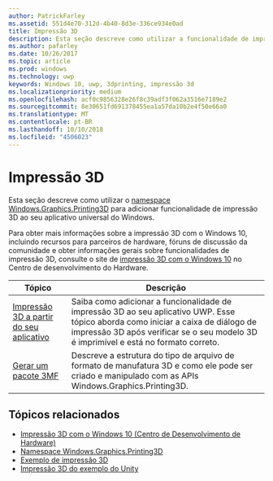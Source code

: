 ```yaml
---
author: PatrickFarley
ms.assetid: 551d4e70-312d-4b40-8d3e-336ce934e0ad
title: Impressão 3D
description: Esta seção descreve como utilizar a funcionalidade de impressão 3D em seu aplicativo universal do Windows.
ms.author: pafarley
ms.date: 10/26/2017
ms.topic: article
ms.prod: windows
ms.technology: uwp
keywords: Windows 10, uwp, 3dprinting, impressão 3d
ms.localizationpriority: medium
ms.openlocfilehash: acf0c9856328e26f8c39adf3f062a3516e7189e2
ms.sourcegitcommit: 8e30651fd691378455ea1a57da10b2e4f50e66a0
ms.translationtype: MT
ms.contentlocale: pt-BR
ms.lasthandoff: 10/10/2018
ms.locfileid: "4506023"
---
```

# <a name="3d-printing"></a>Impressão 3D


Esta seção descreve como utilizar o [namespace Windows.Graphics.Printing3D](https://msdn.microsoft.com/library/windows/apps/windows.graphics.printing3d.aspx) para adicionar funcionalidade de impressão 3D ao seu aplicativo universal do Windows.  

Para obter mais informações sobre a impressão 3D com o Windows 10, incluindo recursos para parceiros de hardware, fóruns de discussão da comunidade e obter informações gerais sobre funcionalidades de impressão 3D, consulte o site de [impressão 3D com o Windows 10](https://developer.microsoft.com/windows/hardware/3d-print-support-windows-10) no Centro de desenvolvimento do Hardware.

| Tópico | Descrição |
|-------|-------------|
| [Impressão 3D a partir do seu aplicativo](3d-print-from-app.md) | Saiba como adicionar a funcionalidade de impressão 3D ao seu aplicativo UWP. Esse tópico aborda como iniciar a caixa de diálogo de impressão 3D após verificar se o seu modelo 3D é imprimível e está no formato correto. |
| [Gerar um pacote 3MF](generate-3mf.md) | Descreve a estrutura do tipo de arquivo de formato de manufatura 3D e como ele pode ser criado e manipulado com as APIs Windows.Graphics.Printing3D. |

## <a name="related-topics"></a>Tópicos relacionados

* [Impressão 3D com o Windows 10 (Centro de Desenvolvimento de Hardware)](https://developer.microsoft.com/windows/hardware/3d-print-support-windows-10)
* [Namespace Windows.Graphics.Printing3D](https://msdn.microsoft.com/library/windows/apps/windows.graphics.printing3d.aspx)
* [Exemplo de impressão 3D](https://github.com/Microsoft/Windows-universal-samples/tree/master/Samples/3DPrinting)
* [Impressão 3D do exemplo do Unity](https://github.com/Microsoft/Windows-universal-samples/tree/master/Samples/3DPrintingFromUnity)

 

